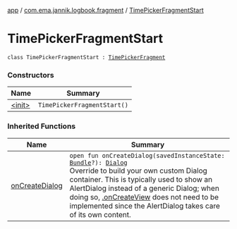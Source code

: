 [app](../../index.md) / [com.ema.jannik.logbook.fragment](../index.md) / [TimePickerFragmentStart](./index.md)

# TimePickerFragmentStart

`class TimePickerFragmentStart : `[`TimePickerFragment`](../-time-picker-fragment/index.md)

### Constructors

| Name | Summary |
|---|---|
| [&lt;init&gt;](-init-.md) | `TimePickerFragmentStart()` |

### Inherited Functions

| Name | Summary |
|---|---|
| [onCreateDialog](../-time-picker-fragment/on-create-dialog.md) | `open fun onCreateDialog(savedInstanceState: `[`Bundle`](https://developer.android.com/reference/android/os/Bundle.html)`?): `[`Dialog`](https://developer.android.com/reference/android/app/Dialog.html)<br>Override to build your own custom Dialog container.  This is typically used to show an AlertDialog instead of a generic Dialog; when doing so, [.onCreateView](#) does not need to be implemented since the AlertDialog takes care of its own content. |
